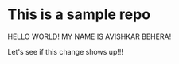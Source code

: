 # This is a sample repo
HELLO WORLD! MY NAME IS AVISHKAR BEHERA!

Let's see if this change shows up!!!
